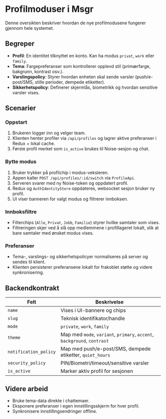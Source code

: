 # Profilmoduser i Msgr

Denne oversikten beskriver hvordan de nye profilmodusene fungerer gjennom hele systemet.

## Begreper

- **Profil**: En identitet tilknyttet en konto. Kan ha modus `privat`, `work` eller `family`.
- **Tema**: Fargepreferanser som kontrollerer opplevd stil (primærfarge, bakgrunn, kontrast osv.).
- **Varslingspolicy**: Styrer hvordan enheten skal sende varsler (push/e-post/SMS, stille perioder, dempede etiketter).
- **Sikkerhetspolicy**: Definerer skjermlås, biometrikk og hvordan sensitive varsler vises.

## Scenarier

### Oppstart
1. Brukeren logger inn og velger team.
2. Klienten henter profiler via `/api/profiles` og lagrer aktive preferanser i Redux + lokal cache.
3. Første profil merket som `is_active` brukes til Noise-sesjon og chat.

### Bytte modus
1. Bruker trykker på profilchip i modus-veksleren.
2. Appen kaller `POST /api/profiles/:id/switch` via `ProfileApi`.
3. Serveren svarer med ny Noise-token og oppdatert profil.
4. Redux og `AuthIdentityStore` oppdateres, websocket sesjon bruker ny profil.
5. UI viser banneren for valgt modus og filtrerer innboksen.

### Innboksfiltre
- Filterchips (`Alle`, `Privat`, `Jobb`, `Familie`) styrer hvilke samtaler som vises.
- Filtreringen skjer ved å slå opp medlemmene i profillageret lokalt, slik at bare samtaler med ønsket modus vises.

### Preferanser
- Tema-, varslings- og sikkerhetspolicyer normaliseres på server og sendes til klient.
- Klienten persisterer preferansene lokalt for frakoblet støtte og videre synkronisering.

## Backendkontrakt

| Felt | Beskrivelse |
|------|-------------|
| `name` | Vises i UI-bannere og chips |
| `slug` | Teknisk identifikator/handle |
| `mode` | `private`, `work`, `family` |
| `theme` | Map med `mode`, `variant`, `primary`, `accent`, `background`, `contrast` |
| `notification_policy` | Map med push/e-post/SMS, dempede etiketter, `quiet_hours` |
| `security_policy` | PIN/Biometri/timeout/sensitive varsler |
| `is_active` | Marker aktiv profil for sesjonen |

## Videre arbeid
- Bruke tema-data direkte i chattemaer.
- Eksponere preferanser i egen innstillingsskjerm for hver profil.
- Synkronisere innstillingsendringer offline.
